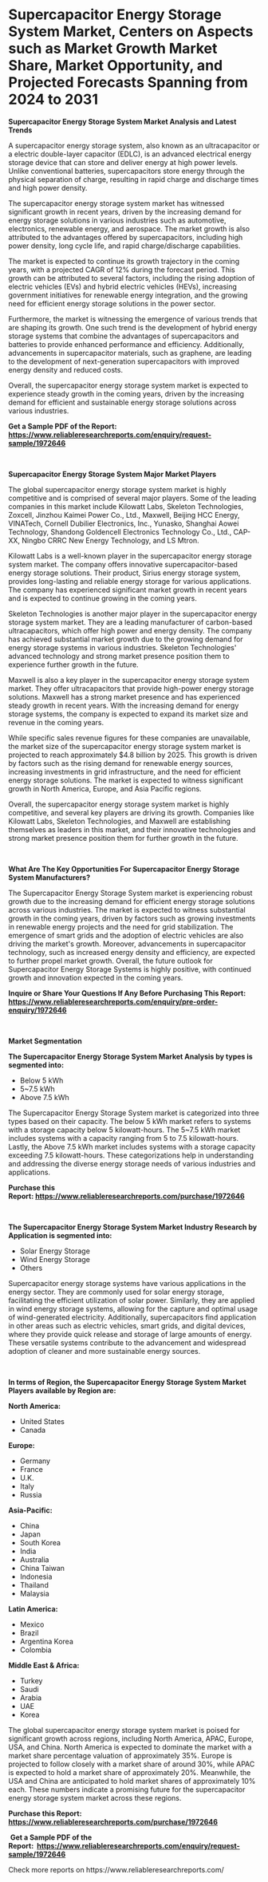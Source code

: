 <p><h1>Supercapacitor Energy Storage System Market, Centers on Aspects such as Market Growth Market Share, Market Opportunity, and Projected Forecasts Spanning from 2024 to 2031</h1></p><p><strong>Supercapacitor Energy Storage System Market Analysis and Latest Trends</strong></p>
<p><p>A supercapacitor energy storage system, also known as an ultracapacitor or a electric double-layer capacitor (EDLC), is an advanced electrical energy storage device that can store and deliver energy at high power levels. Unlike conventional batteries, supercapacitors store energy through the physical separation of charge, resulting in rapid charge and discharge times and high power density.</p><p>The supercapacitor energy storage system market has witnessed significant growth in recent years, driven by the increasing demand for energy storage solutions in various industries such as automotive, electronics, renewable energy, and aerospace. The market growth is also attributed to the advantages offered by supercapacitors, including high power density, long cycle life, and rapid charge/discharge capabilities.</p><p>The market is expected to continue its growth trajectory in the coming years, with a projected CAGR of 12% during the forecast period. This growth can be attributed to several factors, including the rising adoption of electric vehicles (EVs) and hybrid electric vehicles (HEVs), increasing government initiatives for renewable energy integration, and the growing need for efficient energy storage solutions in the power sector.</p><p>Furthermore, the market is witnessing the emergence of various trends that are shaping its growth. One such trend is the development of hybrid energy storage systems that combine the advantages of supercapacitors and batteries to provide enhanced performance and efficiency. Additionally, advancements in supercapacitor materials, such as graphene, are leading to the development of next-generation supercapacitors with improved energy density and reduced costs.</p><p>Overall, the supercapacitor energy storage system market is expected to experience steady growth in the coming years, driven by the increasing demand for efficient and sustainable energy storage solutions across various industries.</p></p>
<p><strong>Get a Sample PDF of the Report:&nbsp; <a href="https://www.reliableresearchreports.com/enquiry/request-sample/1972646">https://www.reliableresearchreports.com/enquiry/request-sample/1972646</a></strong></p>
<p>&nbsp;</p>
<p><strong>Supercapacitor Energy Storage System Major Market Players</strong></p>
<p><p>The global supercapacitor energy storage system market is highly competitive and is comprised of several major players. Some of the leading companies in this market include Kilowatt Labs, Skeleton Technologies, Zoxcell, Jinzhou Kaimei Power Co., Ltd., Maxwell, Beijing HCC Energy, VINATech, Cornell Dubilier Electronics, Inc., Yunasko, Shanghai Aowei Technology, Shandong Goldencell Electronics Technology Co., Ltd., CAP-XX, Ningbo CRRC New Energy Technology, and LS Mtron.</p><p>Kilowatt Labs is a well-known player in the supercapacitor energy storage system market. The company offers innovative supercapacitor-based energy storage solutions. Their product, Sirius energy storage system, provides long-lasting and reliable energy storage for various applications. The company has experienced significant market growth in recent years and is expected to continue growing in the coming years.</p><p>Skeleton Technologies is another major player in the supercapacitor energy storage system market. They are a leading manufacturer of carbon-based ultracapacitors, which offer high power and energy density. The company has achieved substantial market growth due to the growing demand for energy storage systems in various industries. Skeleton Technologies' advanced technology and strong market presence position them to experience further growth in the future.</p><p>Maxwell is also a key player in the supercapacitor energy storage system market. They offer ultracapacitors that provide high-power energy storage solutions. Maxwell has a strong market presence and has experienced steady growth in recent years. With the increasing demand for energy storage systems, the company is expected to expand its market size and revenue in the coming years.</p><p>While specific sales revenue figures for these companies are unavailable, the market size of the supercapacitor energy storage system market is projected to reach approximately $4.8 billion by 2025. This growth is driven by factors such as the rising demand for renewable energy sources, increasing investments in grid infrastructure, and the need for efficient energy storage solutions. The market is expected to witness significant growth in North America, Europe, and Asia Pacific regions.</p><p>Overall, the supercapacitor energy storage system market is highly competitive, and several key players are driving its growth. Companies like Kilowatt Labs, Skeleton Technologies, and Maxwell are establishing themselves as leaders in this market, and their innovative technologies and strong market presence position them for further growth in the future.</p></p>
<p>&nbsp;</p>
<p><strong>What Are The Key Opportunities For Supercapacitor Energy Storage System Manufacturers?</strong></p>
<p><p>The Supercapacitor Energy Storage System market is experiencing robust growth due to the increasing demand for efficient energy storage solutions across various industries. The market is expected to witness substantial growth in the coming years, driven by factors such as growing investments in renewable energy projects and the need for grid stabilization. The emergence of smart grids and the adoption of electric vehicles are also driving the market's growth. Moreover, advancements in supercapacitor technology, such as increased energy density and efficiency, are expected to further propel market growth. Overall, the future outlook for Supercapacitor Energy Storage Systems is highly positive, with continued growth and innovation expected in the coming years.</p></p>
<p><strong>Inquire or Share Your Questions If Any Before Purchasing This Report: <a href="https://www.reliableresearchreports.com/enquiry/pre-order-enquiry/1972646">https://www.reliableresearchreports.com/enquiry/pre-order-enquiry/1972646</a></strong></p>
<p>&nbsp;</p>
<p><strong>Market Segmentation</strong></p>
<p><strong>The Supercapacitor Energy Storage System Market Analysis by types is segmented into:</strong></p>
<p><ul><li>Below 5 kWh</li><li>5~7.5 kWh</li><li>Above 7.5 kWh</li></ul></p>
<p><p>The Supercapacitor Energy Storage System market is categorized into three types based on their capacity. The below 5 kWh market refers to systems with a storage capacity below 5 kilowatt-hours. The 5~7.5 kWh market includes systems with a capacity ranging from 5 to 7.5 kilowatt-hours. Lastly, the Above 7.5 kWh market includes systems with a storage capacity exceeding 7.5 kilowatt-hours. These categorizations help in understanding and addressing the diverse energy storage needs of various industries and applications.</p></p>
<p><strong>Purchase this Report:&nbsp;<a href="https://www.reliableresearchreports.com/purchase/1972646">https://www.reliableresearchreports.com/purchase/1972646</a></strong></p>
<p>&nbsp;</p>
<p><strong>The Supercapacitor Energy Storage System Market Industry Research by Application is segmented into:</strong></p>
<p><ul><li>Solar Energy Storage</li><li>Wind Energy Storage</li><li>Others</li></ul></p>
<p><p>Supercapacitor energy storage systems have various applications in the energy sector. They are commonly used for solar energy storage, facilitating the efficient utilization of solar power. Similarly, they are applied in wind energy storage systems, allowing for the capture and optimal usage of wind-generated electricity. Additionally, supercapacitors find application in other areas such as electric vehicles, smart grids, and digital devices, where they provide quick release and storage of large amounts of energy. These versatile systems contribute to the advancement and widespread adoption of cleaner and more sustainable energy sources.</p></p>
<p>&nbsp;</p>
<p><strong>In terms of Region, the Supercapacitor Energy Storage System Market Players available by Region are:</strong></p>
<p>
    <p> <strong> North America: </strong>
        <ul>
            <li>United States</li>
            <li>Canada</li>
        </ul>
        </p> 
    <p> <strong> Europe: </strong>
        <ul>
            <li>Germany</li>
            <li>France</li>
            <li>U.K.</li>
            <li>Italy</li>
            <li>Russia</li>
        </ul>
        </p> 
    <p> <strong> Asia-Pacific: </strong>
        <ul>
            <li>China</li>
            <li>Japan</li>
            <li>South Korea</li>
            <li>India</li>
            <li>Australia</li>
            <li>China Taiwan</li>
            <li>Indonesia</li>
            <li>Thailand</li>
            <li>Malaysia</li>
        </ul>
        </p> 
    <p> <strong> Latin America: </strong>
        <ul>
            <li>Mexico</li>
            <li>Brazil</li>
            <li>Argentina Korea</li>
            <li>Colombia</li>
        </ul>
        </p> 
    <p> <strong> Middle East & Africa: </strong>
        <ul>
            <li>Turkey</li>
            <li>Saudi</li>
            <li>Arabia</li>
            <li>UAE</li>
            <li>Korea</li>
        </ul>
    </p>
    </p>
<p><p>The global supercapacitor energy storage system market is poised for significant growth across regions, including North America, APAC, Europe, USA, and China. North America is expected to dominate the market with a market share percentage valuation of approximately 35%. Europe is projected to follow closely with a market share of around 30%, while APAC is expected to hold a market share of approximately 20%. Meanwhile, the USA and China are anticipated to hold market shares of approximately 10% each. These numbers indicate a promising future for the supercapacitor energy storage system market across these regions.</p></p>
<p><strong>Purchase this Report: <a href="https://www.reliableresearchreports.com/purchase/1972646">https://www.reliableresearchreports.com/purchase/1972646</a></strong></p>
<p>&nbsp;<strong>Get a Sample PDF of the Report:&nbsp;&nbsp;<a href="https://www.reliableresearchreports.com/enquiry/request-sample/1972646">https://www.reliableresearchreports.com/enquiry/request-sample/1972646</a></strong></p>
<p><strong></strong></p>
<p>Check more reports on https://www.reliableresearchreports.com/</p>